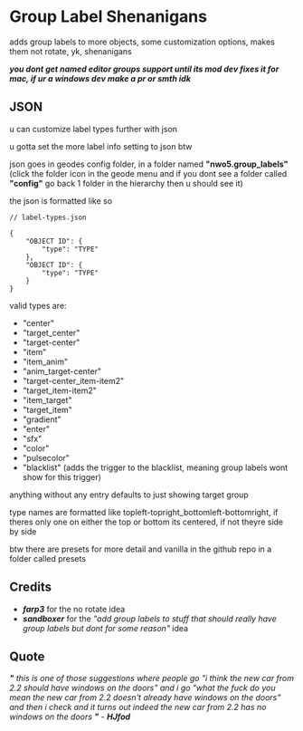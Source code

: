 # Group Label Shenanigans
adds group labels to more objects, some customization options, makes them not rotate, yk, shenanigans

***you dont get named editor groups support until its mod dev fixes it for mac, if ur a windows dev make a pr or smth idk***

## JSON
u can customize label types further with json

u gotta set the more label info setting to json btw

json goes in geodes config folder, in a folder named **"nwo5.group_labels"** (click the folder icon in the geode menu and if you dont see a folder called **"config"** go back 1 folder in the hierarchy then u should see it)

the json is formatted like so

```
// label-types.json

{
    "OBJECT ID": {
        "type": "TYPE"
    },
    "OBJECT ID": {
        "type": "TYPE"
    }
}
```

valid types are:
- "center"
- "target_center"
- "target-center"
- "item"
- "item_anim"
- "anim_target-center"
- "target-center_item-item2"
- "target_item-item2"
- "item_target"
- "target_item"
- "gradient"
- "enter"
- "sfx"
- "color"
- "pulsecolor"
- "blacklist" (adds the trigger to the blacklist, meaning group labels wont show for this trigger)

anything without any entry defaults to just showing target group

type names are formatted like topleft-topright_bottomleft-bottomright, if theres only one on either the top or bottom its centered, if not theyre side by side

btw there are presets for more detail and vanilla in the github repo in a folder called presets

## Credits
- ***farp3*** for the no rotate idea
- ***sandboxer*** for the *"add group labels to stuff that should really have group labels but dont for some reason"* idea

## Quote
***"*** *this is one of those suggestions where people go "i think the new car from 2.2 should have windows on the doors" and i go "what the fuck do you mean the new car from 2.2 doesn't already have windows on the doors" and then i check and it turns out indeed the new car from 2.2 has no windows on the doors* ***"*** - ***HJfod***